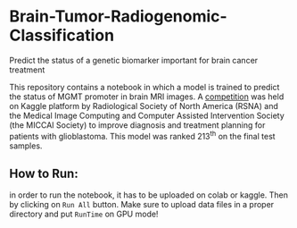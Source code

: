 # Brain-Tumor-Radiogenomic-Classification
Predict the status of a genetic biomarker important for brain cancer treatment

This repository contains a notebook in which a model is trained to predict the status of MGMT promoter in brain MRI images. A [competition](https://www.kaggle.com/competitions/rsna-miccai-brain-tumor-radiogenomic-classification) was held on Kaggle platform by Radiological Society of North America (RSNA) and the Medical Image Computing and Computer Assisted Intervention Society (the MICCAI Society) to improve diagnosis and treatment planning for patients with glioblastoma. This model was ranked 213<sup>th</sup> on the final test samples.

## How to Run:
in order to run the notebook, it has to be uploaded on colab or kaggle. Then by clicking on `Run All` button. Make sure to upload data files in a proper directory and put `RunTime` on GPU mode! 
